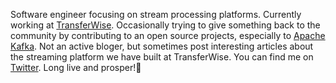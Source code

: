 Software engineer focusing on stream processing platforms. Currently working at [TransferWise](https://transferwise.com). Occasionally trying to give something back to the community by contributing to an open source projects, especially to [Apache Kafka](https://github.com/apache/kafka). Not an active bloger, but sometimes post interesting articles about the streaming platform we have built at TransferWise. You can find me on [Twitter](https://twitter.com/l4ik8e).
Long live and prosper!🖖
